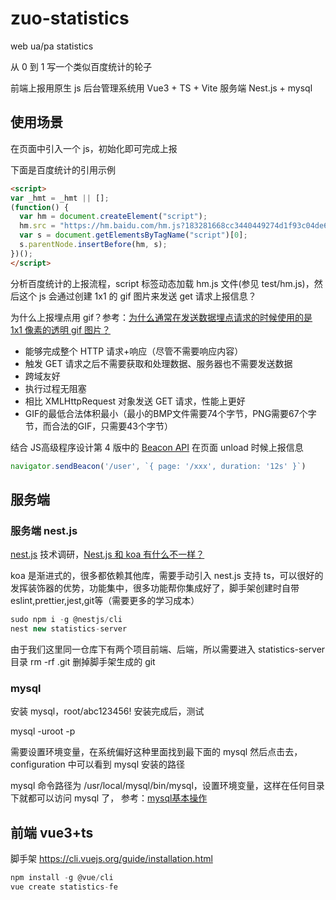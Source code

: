 # zuo-statistics
web ua/pa statistics

从 0 到 1 写一个类似百度统计的轮子

前端上报用原生 js
后台管理系统用 Vue3 + TS + Vite
服务端 Nest.js + mysql

## 使用场景
在页面中引入一个 js，初始化即可完成上报

下面是百度统计的引用示例

```html
<script>
var _hmt = _hmt || [];
(function() {
  var hm = document.createElement("script");
  hm.src = "https://hm.baidu.com/hm.js?183281668cc3440449274d1f93c04de6";
  var s = document.getElementsByTagName("script")[0]; 
  s.parentNode.insertBefore(hm, s);
})();
</script>
```

分析百度统计的上报流程，script 标签动态加载 hm.js 文件(参见 test/hm.js)，然后这个 js 会通过创建 1x1 的 gif 图片来发送 get 请求上报信息？

为什么上报埋点用 gif？参考：[为什么通常在发送数据埋点请求的时候使用的是 1x1 像素的透明 gif 图片？](https://github.com/Advanced-Frontend/Daily-Interview-Question/issues/87)

- 能够完成整个 HTTP 请求+响应（尽管不需要响应内容）
- 触发 GET 请求之后不需要获取和处理数据、服务器也不需要发送数据
- 跨域友好
- 执行过程无阻塞
- 相比 XMLHttpRequest 对象发送 GET 请求，性能上更好
- GIF的最低合法体积最小（最小的BMP文件需要74个字节，PNG需要67个字节，而合法的GIF，只需要43个字节）

结合 JS高级程序设计第 4 版中的 [Beacon API](http://fe.zuo11.com/js/ad3/js-ad3-24.html#beacon-api) 在页面 unload 时候上报信息

```js
navigator.sendBeacon('/user', `{ page: '/xxx', duration: '12s' }`)
```

## 服务端
### 服务端 nest.js 
[nest.js](https://docs.nestjs.com/) 技术调研，[Nest.js 和 koa 有什么不一样？](https://www.zhihu.com/question/323525252)

koa 是渐进式的，很多都依赖其他库，需要手动引入
nest.js 支持 ts，可以很好的发挥装饰器的优势，功能集中，很多功能帮你集成好了，脚手架创建时自带 eslint,prettier,jest,git等（需要更多的学习成本）

```js
sudo npm i -g @nestjs/cli 
nest new statistics-server
```
由于我们这里同一仓库下有两个项目前端、后端，所以需要进入 statistics-server 目录 rm -rf .git 删掉脚手架生成的 git
### mysql
安装 mysql，root/abc123456! 安装完成后，测试

mysql -uroot -p 

需要设置环境变量，在系统偏好这种里面找到最下面的 mysql 然后点击去，configuration 中可以看到 mysql 安装的路径

mysql 命令路径为 /usr/local/mysql/bin/mysql，设置环境变量，这样在任何目录下就都可以访问 mysql 了， 参考：[mysql基本操作](http://www.zuo11.com/blog/2016/10/db_mysql_basecmd.html)


## 前端 vue3+ts
脚手架 https://cli.vuejs.org/guide/installation.html
```js
npm install -g @vue/cli
vue create statistics-fe
```

